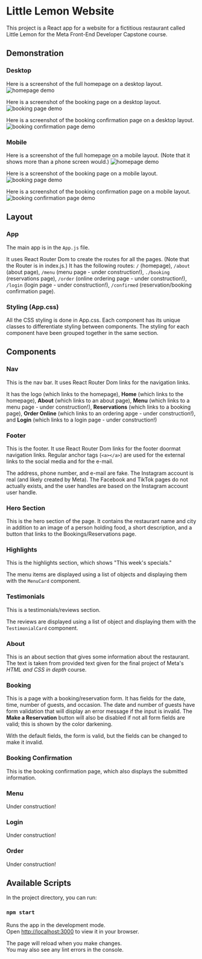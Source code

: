# Little Lemon Website
This project is a React app for a website for a fictitious restaurant called Little Lemon for the Meta Front-End Developer Capstone course.

## Demonstration

### Desktop
Here is a screenshot of the full homepage on a desktop layout.
![homepage demo](./demo/demo_homepage.png)

Here is a screenshot of the booking page on a desktop layout.
![booking page demo](./demo/demo_booking.png)

Here is a screenshot of the booking confirmation page on a desktop layout.
![booking confirmation page demo](./demo/demo_booking-confirm.png)

### Mobile
Here is a screenshot of the full homepage on a mobile layout. (Note that it shows more than a phone screen would.)
![homepage demo](./demo/demo_homepage_mobile.png)

Here is a screenshot of the booking page on a mobile layout.
![booking page demo](./demo/demo_booking_mobile.png)

Here is a screenshot of the booking confirmation page on a mobile layout.
![booking confirmation page demo](./demo/demo_booking-confirm_mobile.png)

## Layout
### App
The main app is in the `App.js` file.

It uses React Router Dom to create the routes for all the pages. (Note that the Router is in index.js.) It has the following routes: `/` (homepage), `/about` (about page), `/menu` (menu page - under construction!), `./booking` (reservations page), `/order` (online ordering page - under construction!), `/login` (login page - under construction!), `/confirmed` (reservation/booking confirmation page).

### Styling (App.css)
All the CSS styling is done in App.css. Each component has its unique classes to differentiate styling between components. The styling for each component have been grouped together in the same section.

## Components

### Nav
This is the nav bar. It uses React Router Dom links for the navigation links.

It has the logo (which links to the homepage), **Home** (which links to the homepage), **About** (which links to an about page), **Menu** (which links to a menu page - under construction!), **Reservations** (which links to a booking page), **Order Online** (which links to an ordering apge - under construction!), and **Login** (which links to a login page - under construction!)

### Footer
This is the footer. It use React Router Dom links for the footer doormat navigation links. Regular anchor tags (`<a></a>`) are used for the external links to the social media and for the e-mail.

The address, phone number, and e-mail are fake. The Instagram account is real (and likely created by Meta). The Facebook and TikTok pages do not actually exists, and the user handles are based on the Instagram account user handle.

### Hero Section
This is the hero section of the page. It contains the restaurant name and city in addition to an image of a person holding food, a short description, and a button that links to the Bookings/Reservations page.

### Highlights
This is the highlights section, which shows "This week's specials."

The menu items are displayed using a list of objects and displaying them with the `MenuCard` component.

### Testimonials
This is a testimonials/reviews section.

The reviews are displayed using a list of object and displaying them with the `TestimonialCard` component.

### About
This is an about section that gives some information about the restaurant. The text is taken from provided text given for the final project of Meta's *HTML and CSS in depth* course.

### Booking
This is a page with a booking/reservation form. It has fields for the date, time, number of guests, and occasion. The date and number of guests have form validation that will display an error message if the input is invalid. The **Make a Reservation** button will also be disabled if not all form fields are valid; this is shown by the color darkening.

With the default fields, the form is valid, but the fields can be changed to make it invalid.

### Booking Confirmation
This is the booking confirmation page, which also displays the submitted information.

### Menu
Under construction!

### Login
Under construction!

### Order
Under construction!

## Available Scripts

In the project directory, you can run:

### `npm start`

Runs the app in the development mode.\
Open [http://localhost:3000](http://localhost:3000) to view it in your browser.

The page will reload when you make changes.\
You may also see any lint errors in the console.